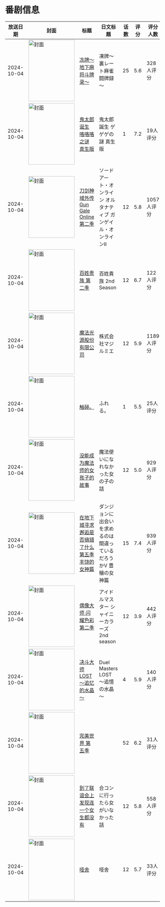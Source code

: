 # 番剧信息

|放送日期|封面|标题|日文标题|话数|评分|评分人数|
|---|---|---|---|---|---|---|
|2024-10-04|<img src="https://lain.bgm.tv/pic/cover/c/96/44/474801_F0Bl1.jpg" alt="封面" style="width:150px;height:200px;object-fit:cover;">|[冻牌～地下麻将斗牌录～](https://bangumi.tv/subject/474801)|凍牌～裏レート麻雀闘牌録～|25|5.6|328人评分|
|2024-10-04|<img src="https://lain.bgm.tv/pic/cover/c/8d/56/509290_aZ3LE.jpg" alt="封面" style="width:150px;height:200px;object-fit:cover;">|[鬼太郎诞生 咯咯咯之谜 真生版](https://bangumi.tv/subject/509290)|鬼太郎誕生 ゲゲゲの謎 真生版|1|7.2|19人评分|
|2024-10-04|<img src="https://lain.bgm.tv/pic/cover/c/d2/81/445821_pc44z.jpg" alt="封面" style="width:150px;height:200px;object-fit:cover;">|[刀剑神域外传 Gun Gale Online 第二季](https://bangumi.tv/subject/445821)|ソードアート・オンライン オルタナティブ ガンゲイル・オンラインⅡ|12|5.8|1057人评分|
|2024-10-04|<img src="https://lain.bgm.tv/pic/cover/c/d1/94/470777_F4yV4.jpg" alt="封面" style="width:150px;height:200px;object-fit:cover;">|[百姓贵族 第二季](https://bangumi.tv/subject/470777)|百姓貴族 2nd Season|12|6.7|122人评分|
|2024-10-04|<img src="https://lain.bgm.tv/pic/cover/c/9f/fd/467641_q40fo.jpg" alt="封面" style="width:150px;height:200px;object-fit:cover;">|[魔法光源股份有限公司](https://bangumi.tv/subject/467641)|株式会社マジルミエ|12|5.9|1189人评分|
|2024-10-04|<img src="https://lain.bgm.tv/pic/cover/c/8d/d1/469033_Nzf2l.jpg" alt="封面" style="width:150px;height:200px;object-fit:cover;">|[触碰。](https://bangumi.tv/subject/469033)|ふれる。|1|5.5|25人评分|
|2024-10-04|<img src="https://lain.bgm.tv/pic/cover/c/d2/4d/265391_lW0Qi.jpg" alt="封面" style="width:150px;height:200px;object-fit:cover;">|[没能成为魔法师的女孩子的故事](https://bangumi.tv/subject/265391)|魔法使いになれなかった女の子の話|12|5.0|929人评分|
|2024-10-04|<img src="https://lain.bgm.tv/pic/cover/c/bc/42/463778_AEsHA.jpg" alt="封面" style="width:150px;height:200px;object-fit:cover;">|[在地下城寻求邂逅是否搞错了什么 第五季 丰饶的女神篇](https://bangumi.tv/subject/463778)|ダンジョンに出会いを求めるのは間違っているだろうかⅤ 豊穣の女神篇|15|7.4|939人评分|
|2024-10-04|<img src="https://lain.bgm.tv/pic/cover/c/b2/1f/483362_3KQ7x.jpg" alt="封面" style="width:150px;height:200px;object-fit:cover;">|[偶像大师 闪耀色彩 第二季](https://bangumi.tv/subject/483362)|アイドルマスター シャイニーカラーズ 2nd season|12|3.9|442人评分|
|2024-10-04|<img src="https://lain.bgm.tv/pic/cover/c/6c/35/482823_r82Zd.jpg" alt="封面" style="width:150px;height:200px;object-fit:cover;">|[决斗大师 LOST ～追忆的水晶～](https://bangumi.tv/subject/482823)|Duel Masters LOST ～追憶の水晶～|4|5.9|140人评分|
|2024-10-04|<img src="https://lain.bgm.tv/pic/cover/c/3f/88/505396_eyvIr.jpg" alt="封面" style="width:150px;height:200px;object-fit:cover;">|[完美世界 第五季](https://bangumi.tv/subject/505396)||52|6.2|31人评分|
|2024-10-04|<img src="https://lain.bgm.tv/pic/cover/c/97/ab/457991_FHbE4.jpg" alt="封面" style="width:150px;height:200px;object-fit:cover;">|[到了联谊会上发现连一个女生都没有](https://bangumi.tv/subject/457991)|合コンに行ったら女がいなかった話|12|5.8|558人评分|
|2024-10-04|<img src="https://lain.bgm.tv/pic/cover/c/e0/6a/345851_3VF6U.jpg" alt="封面" style="width:150px;height:200px;object-fit:cover;">|[哑舍](https://bangumi.tv/subject/345851)|哑舍|12|5.7|33人评分|
